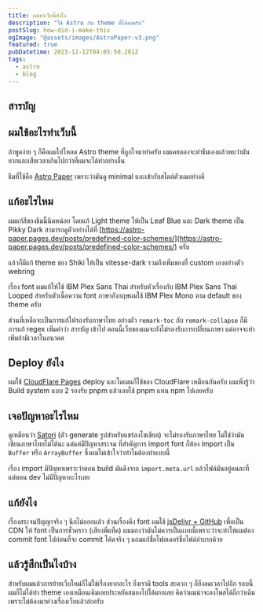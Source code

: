 ```yaml
---
title: ผมทำเว็บนี้ยังไง
description: "ใช้ Astro กับ theme ที่ได้มาครับ"
postSlug: how-did-i-make-this
ogImage: "@assets/images/AstroPaper-v3.png"
featured: true
pubDatetime: 2023-12-12T04:05:50.281Z
tags:
  - astro
  - blog
---
```


## สารบัญ

## ผมใช้อะไรทำเว็บนี้

ถ้าพูดง่าย ๆ ก็คือผมไปโหลด Astro theme ที่ถูกใจมาทำครับ ผมเคยลองจะทำธีมเองแล้วพบว่ามันยากและเสียเวลาเกินไปกว่าที่ผมจะได้ทำอย่างอื่น

ธีมที่ใช้คือ [Astro Paper](https://github.com/satnaing/astro-paper) เพราะว่ามันดู
minimal และเข้ากับสไตล์ตัวผมอย่างดี

## แก้อะไรไหม

ผมแก้สีของธีมนี้นิดหน่อย โดยแก้ Light theme ให้เป็น Leaf Blue และ Dark theme เป็น Pikky Dark
สามารถดูตัวอย่างได้ที่ [https://astro-paper.pages.dev/posts/predefined-color-schemes/](https://astro-paper.pages.dev/posts/predefined-color-schemes/) ครับ

แล้วก็มีแก้ theme ของ Shiki ให้เป็น vitesse-dark รวมถึงเพิ่มของที่ custom เองอย่างตัว webring

เรื่อง font ผมแก้ให้ใช้ IBM Plex Sans Thai สำหรับหัวเรื่องกับ IBM Plex Sans Thai Looped สำหรับตัวเนื้อความ font ภาษาอังกฤษผมใช้ IBM Plex Mono ตาม default ของ theme ครับ

ส่วนที่เหลือจะเป็นการแก้ให้รองรับภาษาไทย อย่างตัว `remark-toc` กับ `remark-collapse` ก็มีการแก้ regex เพิ่มคำว่า สารบัญ เข้าไป ตอนนี้เว็บของผมจะยังไม่รองรับการเปลี่ยนภาษา แต่อาจจะทำเพิ่มถ้ามีเวลาในอนาคต

## Deploy ยังไง

ผมใช้ [CloudFlare Pages](https://pages.dev) deploy และโดเมนก็ใช้ของ CloudFlare เหมือนกันครับ
ผมเพิ่งรู้ว่า Build system แบบ 2 รองรับ pnpm แล้วเลยใช้ pnpm แทน npm ไปเลยครับ

## เจอปัญหาอะไรไหม

ดูเหมือนว่า [Satori](https://github.com/vercel/satori) (ตัว generate รูปสำหรับแชร์ลงโซเชียล) จะไม่รองรับภาษาไทย ไม่ใช่ว่ามันเขียนภาษาไทยไม่ได้นะ แต่แค่มีปัญหาสระจม ที่สำคัญการ import font ก็ต้อง import เป็น `Buffer` หรือ `ArrayBuffer` ซึ่งผมไม่เข้าใจว่าทำไมต้องทำแบบนี้

เรื่อง import มีปัญหาเพราะว่าตอน build มันดึงจาก `import.meta.url` แล้วไฟล์มันอยู่คนละที่ แต่ตอน dev ไม่มีปัญหาอะไรเลย

## แก้ยังไง

เรื่องสระจนปัญญาจริง ๆ นึกไม่ออกแล้ว ส่วนเรื่องดึง font ผมใช้ [jsDelivr + GitHub](https://www.jsdelivr.com/?docs=gh) เพื่อเป็น CDN
ให้ font เป็นการชั่วคราว (เสียงพี่แท็ค) ผมมองว่ามันไม่ควรเป็นแบบนี้เพราะว่าจะทำให้ผมต้อง commit font ไปก่อนที่จะ commit โค้ดจริง ๆ แถมแก้ชื่อโฟลเดอร์ชื่อไฟล์ลำบากด้วย

## แล้วรู้สึกเป็นไงบ้าง

สำหรับผมแล้วการย้ายเว็บใหม่ก็ไม่ใช่เรื่องยากอะไร ยิ่งเรามี tools สะดวก ๆ ก็ยิ่งลดเวลาไปอีก รอบนี้ผมก็ไม่ได้ทำ theme เองเหมือนเดิมเลยประหยัดสมองไปได้มากเลย คิดว่าผมน่าจะลงโพสได้ถี่กว่าเดิมเพราะไม่ต้องมาห่วงเรื่องเว็บแล้วล่ะครับ
